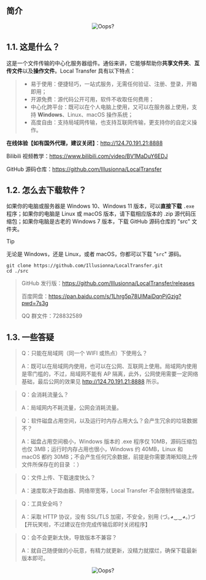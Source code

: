 ## 简介

<div style="text-align: center;">
    <img src="assets/img/demo.png" style="zoom:100%;" alt="Oops?">
</div>

## 1.1. 这是什么？

这是一个文件传输的中心化服务器组件。通俗来讲，它能够帮助你**共享文件夹**、**互传文件**以及**操作文件**。Local Transfer 具有以下特点：

> - 易于使用：便捷轻巧，一站式服务，无需任何验证、注册、登录，开箱即用；
> - 开源免费：源代码公开可用，软件不收取任何费用；
> - 中心化跨平台：既可以在个人电脑上使用，又可以在服务器上使用，支持 **Windows**、Linux、macOS 操作系统；
> - 高度自由：支持局域网传输，也支持互联网传输，更支持你的自定义操作。

**在线体验【如有国外代理，建议关闭】**：http://124.70.191.21:8888

Bilibili 视频教学：https://www.bilibili.com/video/BV1MaDuY6EDJ

GitHub 源码仓库：https://github.com/Illusionna/LocalTransfer

## 1.2. 怎么去下载软件？

如果你的电脑或服务器是 Windows 10、Windows 11 版本，可以**直接下载** `.exe` 程序；如果你的电脑是 Linux 或 macOS 版本，请下载相应版本的 .zip 源代码压缩包；如果你电脑是古老的 Windows 7 版本，下载 GitHub 源码仓库的 "src" 文件夹。

> [!TIP]
> 无论是 Windows，还是 Linux，或者 macOS，你都可以下载 "`src`" 源码。
> ```Bash, PowerShell
> git clone https://github.com/Illusionna/LocalTransfer.git
> cd ./src
> ```

> GitHub 发行版：https://github.com/Illusionna/LocalTransfer/releases
>
> 百度网盘：https://pan.baidu.com/s/1Lhrg5p78UlMaiDqnPjGzjg?pwd=7s3g
>
> QQ 群文件：728832589

## 1.3. 一些答疑

> Q：只能在局域网（同一个 WIFI 或热点）下使用么？
>
> A：既可以在局域网内使用，也可以在公网、互联网上使用。局域网内使用是零门槛的，不过，局域网不能有 AP 隔离，此外，公网使用需要一定网络基础，最后公网的效果见 http://124.70.191.21:8888 所示。

> Q：会消耗流量么？
>
> A：局域网内不耗流量，公网会消耗流量。

> Q：软件磁盘占用空间，以及运行时内存占用大么？会产生冗余的垃圾数据不？
>
> A：磁盘占用空间极小，Windows 版本的 .exe 程序仅 10MB，源码压缩包也仅 3MB；运行时内存占用也很小，Windows 约 40MB，Linux 和 macOS 都约 30MB；不会产生任何冗余数据，前提是你需要清晰知晓上传文件所保存在的目录 ：）

> Q：文件上传、下载速度快么？
>
> A：速度取决于路由器、网络带宽等，Local Transfer 不会限制传输速度。

> Q：工具安全吗？
>
> A：采取 HTTP 协议，没有 SSL/TLS 加密，不安全，别用 (づ｡◕‿‿◕｡)づ【开玩笑啦，不过建议在你完成传输后即时关闭程序】

> Q：会不会更新太快，导致版本不兼容？
>
> A：就自己随便做的小玩意，有精力就更新，没精力就摆烂，确保下载最新版本即可。

<div style="text-align: center;">
    <img src="assets/img/version.png" style="zoom:100%;" alt="Oops?">
</div>
